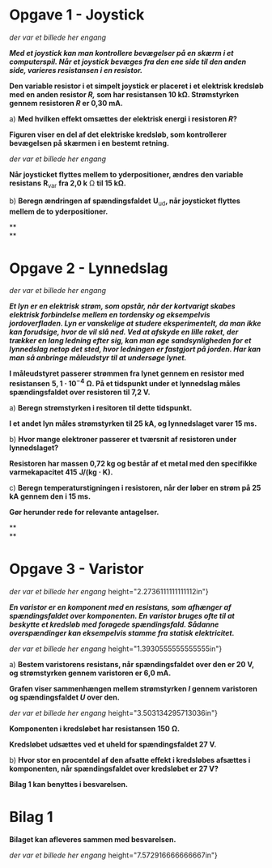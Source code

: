 # Opgave 1 - Joystick

*der var et billede her engang*

***Med et joystick kan man kontrollere bevægelser på en skærm i et
computerspil. Når et joystick bevæges fra den ene side til den anden
side, varieres resistansen i en resistor.***

**Den variable resistor i et simpelt joystick er placeret i et elektrisk
kredsløb med en anden resistor *R,* som har resistansen 10
k**$\mathbf{\Omega}$**. Strømstyrken gennem resistoren *R* er 0,30 mA.**

a)  **Med hvilken effekt omsættes der elektrisk energi i resistoren
    *R*?**

**Figuren viser en del af det elektriske kredsløb, som kontrollerer
bevægelsen på skærmen i en bestemt retning.**

*der var et billede her engang*

**Når joysticket flyttes mellem to yderpositioner, ændres den variable
resistans** $\mathbf{R}_{\mathbf{\text{var}}}$ **fra 2,0
k**$\mathbf{\text{\ Ω}}$ **til 15 k**$\mathbf{\Omega}$**.**

b)  **Beregn ændringen af spændingsfaldet**
    $\mathbf{U}_{\mathbf{\text{ud}}}$**, når joysticket flyttes mellem
    de to yderpositioner.**

**\
**

# Opgave 2 - Lynnedslag

*der var et billede her engang*

***Et lyn er en elektrisk strøm, som opstår, når der kortvarigt skabes
elektrisk forbindelse mellem en tordensky og eksempelvis jordoverfladen.
Lyn er vanskelige at studere eksperimentelt, da man ikke kan forudsige,
hvor de vil slå ned. Ved at afskyde en lille raket, der trækker en lang
ledning efter sig, kan man øge sandsynligheden for et lynnedslag netop
det sted, hvor ledningen er fastgjort på jorden. Har kan man så anbringe
måleudstyr til at undersøge lynet.***

**I måleudstyret passerer strømmen fra lynet gennem en resistor med
resistansen**
$\mathbf{5,1 \cdot 1}\mathbf{0}^{\mathbf{- 4}}\mathbf{\ }\mathbf{\Omega}$**.
På et tidspunkt under et lynnedslag måles spændingsfaldet over
resistoren til 7,2 V.**

a)  **Beregn strømstyrken i resitoren til dette tidspunkt.**

**I et andet lyn måles strømstyrken til 25 kA, og lynnedslaget varer 15
ms.**

b)  **Hvor mange elektroner passerer et tværsnit af resistoren under
    lynnedslaget?**

**Resistoren har massen 0,72 kg og består af et metal med den specifikke
varmekapacitet 415** $\mathbf{J/(kg \cdot K)}$**.**

c)  **Beregn temperaturstigningen i resistoren, når der løber en strøm
    på 25 kA gennem den i 15 ms.**

**Gør herunder rede for relevante antagelser.**

**\
**

# Opgave 3 - Varistor

*der var et billede her engang*
height="2.2736111111111112in"}

***En varistor er en komponent med en resistans, som afhænger af
spændingsfaldet over komponenten. En varistor bruges ofte til at
beskytte et kredsløb med forøgede spændingsfald. Sådanne overspændinger
kan eksempelvis stamme fra statisk elektricitet.***

*der var et billede her engang*
height="1.3930555555555555in"}

a)  **Bestem varistorens resistans, når spændingsfaldet over den er 20
    V, og strømstyrken gennem varistoren er 6,0 mA.**

**Grafen viser sammenhængen mellem strømstyrken *I* gennem varistoren og
spændingsfaldet *U* over den.**

*der var et billede her engang*
height="3.503134295713036in"}

**Komponenten i kredsløbet har resistansen**
$\mathbf{150\ }\mathbf{\Omega}$**.**

**Kredsløbet udsættes ved et uheld for spændingsfaldet 27 V.**

b)  **Hvor stor en procentdel af den afsatte effekt i kredsløbes
    afsættes i komponenten, når spændingsfaldet over kredsløbet er 27
    V?**

**Bilag 1 kan benyttes i besvarelsen.**

# Bilag 1

**Bilaget kan afleveres sammen med besvarelsen.**

*der var et billede her engang*
height="7.572916666666667in"}
